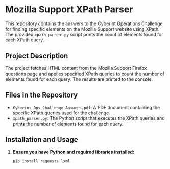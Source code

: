 # Mozilla Support XPath Parser

This repository contains the answers to the Cyberint Operations Challenge for finding specific elements on the Mozilla Support website using XPath. The provided `xpath_parser.py` script prints the count of elements found for each XPath query.

## Project Description

The project fetches HTML content from the Mozilla Support Firefox questions page and applies specified XPath queries to count the number of elements found for each query. The results are printed to the console.

## Files in the Repository

- `Cyberint_Ops_Challenge_Answers.pdf`: A PDF document containing the specific XPath queries used for the challenge.
- `xpath_parser.py`: The Python script that executes the XPath queries and prints the number of elements found for each query.

## Installation and Usage

1. **Ensure you have Python and required libraries installed:**
   ```sh
   pip install requests lxml

   
